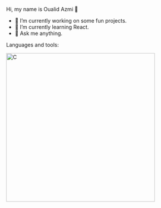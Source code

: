 Hi, my name is Oualid Azmi 👋

- 🔭 I’m currently working on some fun projects.
- 🌱 I’m currently learning React.
- 💬 Ask me anything.

Languages and tools: 

<div>
   <img align="left" alt="C" height= "400px" src=https://github.com/O-Azmi/O-Azmi/assets/156133878/a5b959c6-5427-46e0-9b80-b2d8305812d3;" />
   


</div>

